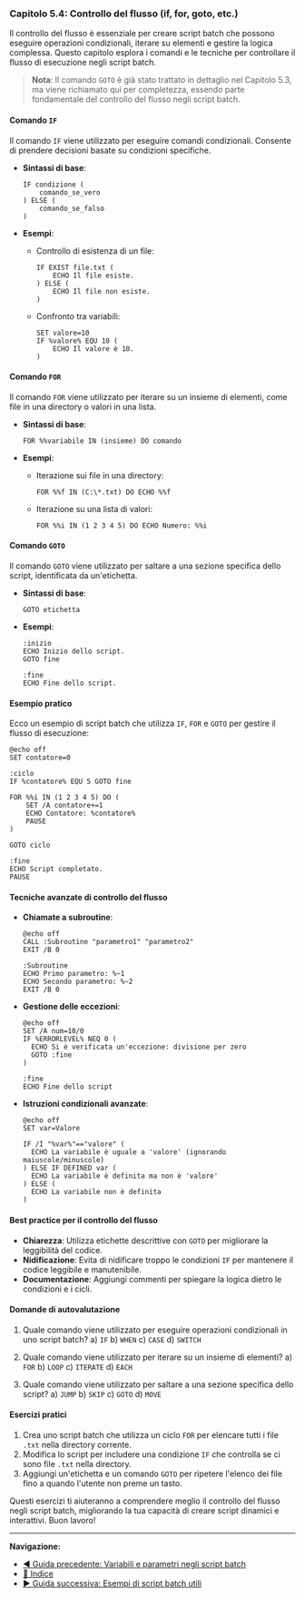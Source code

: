 ### Capitolo 5.4: Controllo del flusso (if, for, goto, etc.)

Il controllo del flusso è essenziale per creare script batch che possono eseguire operazioni condizionali, iterare su elementi e gestire la logica complessa. Questo capitolo esplora i comandi e le tecniche per controllare il flusso di esecuzione negli script batch.

> **Nota**: Il comando `GOTO` è già stato trattato in dettaglio nel Capitolo 5.3, ma viene richiamato qui per completezza, essendo parte fondamentale del controllo del flusso negli script batch.

#### Comando `IF`

Il comando `IF` viene utilizzato per eseguire comandi condizionali. Consente di prendere decisioni basate su condizioni specifiche.

- **Sintassi di base**:
  ```batch
  IF condizione (
      comando_se_vero
  ) ELSE (
      comando_se_falso
  )
  ```

- **Esempi**:
  - Controllo di esistenza di un file:
    ```batch
    IF EXIST file.txt (
        ECHO Il file esiste.
    ) ELSE (
        ECHO Il file non esiste.
    )
    ```

  - Confronto tra variabili:
    ```batch
    SET valore=10
    IF %valore% EQU 10 (
        ECHO Il valore è 10.
    )
    ```

#### Comando `FOR`

Il comando `FOR` viene utilizzato per iterare su un insieme di elementi, come file in una directory o valori in una lista.

- **Sintassi di base**:
  ```batch
  FOR %%variabile IN (insieme) DO comando
  ```

- **Esempi**:
  - Iterazione sui file in una directory:
    ```batch
    FOR %%f IN (C:\*.txt) DO ECHO %%f
    ```

  - Iterazione su una lista di valori:
    ```batch
    FOR %%i IN (1 2 3 4 5) DO ECHO Numero: %%i
    ```

#### Comando `GOTO`

Il comando `GOTO` viene utilizzato per saltare a una sezione specifica dello script, identificata da un'etichetta.

- **Sintassi di base**:
  ```batch
  GOTO etichetta
  ```

- **Esempi**:
  ```batch
  :inizio
  ECHO Inizio dello script.
  GOTO fine

  :fine
  ECHO Fine dello script.
  ```

#### Esempio pratico

Ecco un esempio di script batch che utilizza `IF`, `FOR` e `GOTO` per gestire il flusso di esecuzione:

```batch
@echo off
SET contatore=0

:ciclo
IF %contatore% EQU 5 GOTO fine

FOR %%i IN (1 2 3 4 5) DO (
    SET /A contatore+=1
    ECHO Contatore: %contatore%
    PAUSE
)

GOTO ciclo

:fine
ECHO Script completato.
PAUSE
```

#### Tecniche avanzate di controllo del flusso

- **Chiamate a subroutine**:
  ```batch
  @echo off
  CALL :Subroutine "parametro1" "parametro2"
  EXIT /B 0
  
  :Subroutine
  ECHO Primo parametro: %~1
  ECHO Secondo parametro: %~2
  EXIT /B 0
  ```

- **Gestione delle eccezioni**:
  ```batch
  @echo off
  SET /A num=10/0
  IF %ERRORLEVEL% NEQ 0 (
    ECHO Si è verificata un'eccezione: divisione per zero
    GOTO :fine
  )
  
  :fine
  ECHO Fine dello script
  ```

- **Istruzioni condizionali avanzate**:
  ```batch
  @echo off
  SET var=Valore
  
  IF /I "%var%"=="valore" (
    ECHO La variabile è uguale a 'valore' (ignorando maiuscole/minuscole)
  ) ELSE IF DEFINED var (
    ECHO La variabile è definita ma non è 'valore'
  ) ELSE (
    ECHO La variabile non è definita
  )
  ```

#### Best practice per il controllo del flusso

- **Chiarezza**: Utilizza etichette descrittive con `GOTO` per migliorare la leggibilità del codice.
- **Nidificazione**: Evita di nidificare troppo le condizioni `IF` per mantenere il codice leggibile e manutenibile.
- **Documentazione**: Aggiungi commenti per spiegare la logica dietro le condizioni e i cicli.

#### Domande di autovalutazione

1. Quale comando viene utilizzato per eseguire operazioni condizionali in uno script batch?
   a) `IF`
   b) `WHEN`
   c) `CASE`
   d) `SWITCH`

2. Quale comando viene utilizzato per iterare su un insieme di elementi?
   a) `FOR`
   b) `LOOP`
   c) `ITERATE`
   d) `EACH`

3. Quale comando viene utilizzato per saltare a una sezione specifica dello script?
   a) `JUMP`
   b) `SKIP`
   c) `GOTO`
   d) `MOVE`

#### Esercizi pratici

1. Crea uno script batch che utilizza un ciclo `FOR` per elencare tutti i file `.txt` nella directory corrente.
2. Modifica lo script per includere una condizione `IF` che controlla se ci sono file `.txt` nella directory.
3. Aggiungi un'etichetta e un comando `GOTO` per ripetere l'elenco dei file fino a quando l'utente non preme un tasto.

Questi esercizi ti aiuteranno a comprendere meglio il controllo del flusso negli script batch, migliorando la tua capacità di creare script dinamici e interattivi. Buon lavoro!

---

**Navigazione:**
- [◀ Guida precedente: Variabili e parametri negli script batch](<05.3 Variabili e parametri negli script batch.md>)
- [🔼 Indice](<README.md>)
- [▶ Guida successiva: Esempi di script batch utili](<05.5 Esempi di script batch utili.md>)